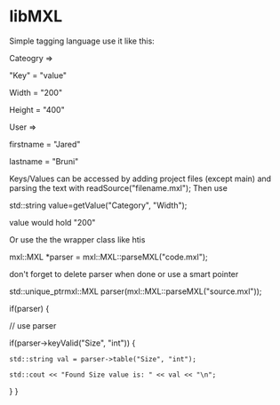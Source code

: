 # libMXL

Simple tagging language use it like this:

Cateogry =>

"Key" = "value"

Width = "200"

Height = "400"

User =>

firstname = "Jared"

lastname = "Bruni"

Keys/Values can be accessed by adding project files (except main) and parsing the text with readSource("filename.mxl"); Then use

std::string value=getValue("Category", "Width");

value would hold "200"

Or use the the wrapper class like htis

mxl::MXL *parser = mxl::MXL::parseMXL("code.mxl");

don't forget to delete parser when done or use a smart pointer

std::unique_ptrmxl::MXL parser(mxl::MXL::parseMXL("source.mxl"));

if(parser) {

// use parser

if(parser->keyValid("Size", "int")) {

    std::string val = parser->table("Size", "int");

    std::cout << "Found Size value is: " << val << "\n";
}
}
